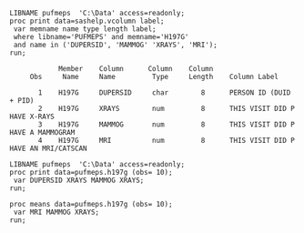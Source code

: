 ```sas
LIBNAME pufmeps  'C:\Data' access=readonly;
proc print data=sashelp.vcolumn label;
 var memname name type length label;
 where libname='PUFMEPS' and memname='H197G'
 and name in ('DUPERSID', 'MAMMOG' 'XRAYS', 'MRI');
run;
```

                Member    Column      Column    Column
         Obs     Name     Name         Type     Length    Column Label

           1    H197G     DUPERSID     char        8      PERSON ID (DUID + PID)
           2    H197G     XRAYS        num         8      THIS VISIT DID P HAVE X-RAYS
           3    H197G     MAMMOG       num         8      THIS VISIT DID P HAVE A MAMMOGRAM
           4    H197G     MRI          num         8      THIS VISIT DID P HAVE AN MRI/CATSCAN

```sas
LIBNAME pufmeps  'C:\Data' access=readonly;
proc print data=pufmeps.h197g (obs= 10);
 var DUPERSID XRAYS MAMMOG XRAYS;
run;

proc means data=pufmeps.h197g (obs= 10);
 var MRI MAMMOG XRAYS;
run;
```           
